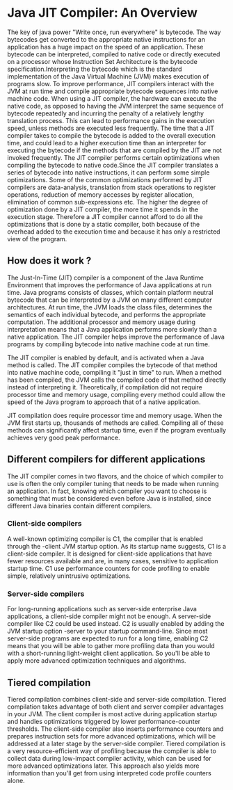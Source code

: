 # Java JIT Compiler: An Overview

The key of java power "Write once, run everywhere" is bytecode. The way bytecodes get converted to the appropriate native instructions for an application has a huge impact on the speed of an application. These bytecode can be interpreted, compiled to native code or directly executed on a processor whose Instruction Set Architecture is the bytecode specification.Interpreting the bytecode which is the standard implementation of the Java Virtual Machine (JVM) makes execution of programs slow. To improve performance, JIT compilers interact with the JVM at run time and compile appropriate bytecode sequences into native machine code. When using a JIT compiler, the hardware can execute the native code, as opposed to having the JVM interpret the same sequence of bytecode repeatedly and incurring the penalty of a relatively lengthy translation process. This can lead to performance gains in the execution speed, unless methods are executed less frequently. The time that a JIT compiler takes to compile the bytecode is added to the overall execution time, and could lead to a higher execution time than an interpreter for executing the bytecode if the methods that are compiled by the JIT are not invoked frequently. The JIT compiler performs certain optimizations when compiling the bytecode to native code.Since the JIT compiler translates a series of bytecode into native instructions, it can perform some simple optimizations. Some of the common optimizations performed by JIT compilers are data-analysis, translation from stack operations to register operations, reduction of memory accesses by register allocation, elimination of common sub-expressions etc. The higher the degree of optimization done by a JIT compiler, the more time it spends in the execution stage. Therefore a JIT compiler cannot afford to do all the optimizations that is done by a static compiler, both because of the overhead added to the execution time and because it has only a restricted view of the program.

## How does it work ?
The Just-In-Time (JIT) compiler is a component of the Java Runtime Environment that improves the performance of Java applications at run time. Java programs consists of classes, which contain platform neutral bytecode that can be interpreted by a JVM on many different computer architectures. At run time, the JVM loads the class files, determines the semantics of each individual bytecode, and performs the appropriate computation. The additional processor and memory usage during interpretation means that a Java application performs more slowly than a native application. The JIT compiler helps improve the performance of Java programs by compiling bytecode into native machine code at run time.

The JIT compiler is enabled by default, and is activated when a Java method is called. The JIT compiler compiles the bytecode of that method into native machine code, compiling it "just in time" to run. When a method has been compiled, the JVM calls the compiled code of that method directly instead of interpreting it. Theoretically, if compilation did not require processor time and memory usage, compiling every method could allow the speed of the Java program to approach that of a native application.

JIT compilation does require processor time and memory usage. When the JVM first starts up, thousands of methods are called. Compiling all of these methods can significantly affect startup time, even if the program eventually achieves very good peak performance.

## Different compilers for different applications
The JIT compiler comes in two flavors, and the choice of which compiler to use is often the only compiler tuning that needs to be made when running an application. In fact, knowing which compiler you want to choose is something that must be considered even before Java is installed, since different Java binaries contain different compilers.

### Client-side compilers
A well-known optimizing compiler is C1, the compiler that is enabled through the -client JVM startup option. As its startup name suggests, C1 is a client-side compiler. It is designed for client-side applications that have fewer resources available and are, in many cases, sensitive to application startup time. C1 use performance counters for code profiling to enable simple, relatively unintrusive optimizations.

### Server-side compilers
For long-running applications such as server-side enterprise Java applications, a client-side compiler might not be enough. A server-side compiler like C2 could be used instead. C2 is usually enabled by adding the JVM startup option -server to your startup command-line. Since most server-side programs are expected to run for a long time, enabling C2 means that you will be able to gather more profiling data than you would with a short-running light-weight client application. So you'll be able to apply more advanced optimization techniques and algorithms.

## Tiered compilation
Tiered compilation combines client-side and server-side compilation. Tiered compilation takes advantage of both client and server compiler advantages in your JVM. The client compiler is most active during application startup and handles optimizations triggered by lower performance-counter thresholds. The client-side compiler also inserts performance counters and prepares instruction sets for more advanced optimizations, which will be addressed at a later stage by the server-side compiler. Tiered compilation is a very resource-efficient way of profiling because the compiler is able to collect data during low-impact compiler activity, which can be used for more advanced optimizations later. This approach also yields more information than you'll get from using interpreted code profile counters alone.

